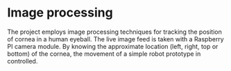 # Image processing

The project employs image processing techniques for tracking the position of cornea in a human eyeball. The live image feed is taken with a Raspberry PI camera module. By knowing the approximate location (left, right, top or bottom) of the cornea, the movement of a simple robot prototype in controlled.
